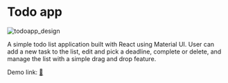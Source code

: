# Todo app 

![todoapp_design](https://user-images.githubusercontent.com/98050006/213941552-8a553fe9-b731-484f-b479-212d76596563.jpg)

A simple todo list application built with React using Material UI. User can add a new task to the list, edit and pick a deadline, complete or delete, and manage the list with a simple drag and drop feature.

Demo link: [📌](https://bokanyi.github.io/todo-app-react/)
